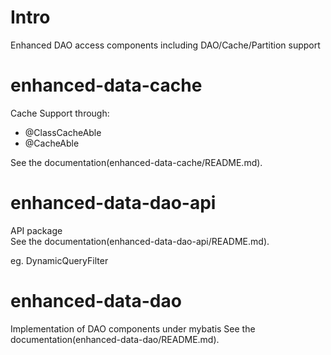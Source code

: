 # Intro
Enhanced DAO access components including DAO/Cache/Partition support

# enhanced-data-cache  
Cache Support through: 
  
* @ClassCacheAble
* @CacheAble

See the documentation(enhanced-data-cache/README.md).

# enhanced-data-dao-api  
API package  
See the documentation(enhanced-data-dao-api/README.md).

eg. DynamicQueryFilter  

# enhanced-data-dao  
Implementation of DAO components under mybatis
See the documentation(enhanced-data-dao/README.md).  


